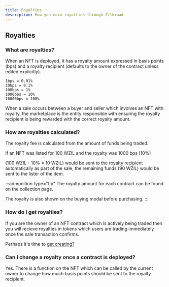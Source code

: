 ```yaml
---
title: Royalties
description: How you earn royalties through Zilkroad
---
```


## Royalties

### What are royalties?

When an NFT is deployed, it has a royalty amount expressed in basis points (bps) and a royalty recipient (defaults to the owner of the contract unless edited explicitly).

```text
1bps = 0.01%
10bps = 0.1%
100bps = 1%
1000bps = 10%
10000bps = 100%
```

When a sale occurs between a buyer and seller which involves an NFT with royalty, the marketplace is the entity responsible with ensuring the royalty recipient is being rewarded with the correct royalty amount.

### How are royalties calculated?

The royalty fee is calculated from the amount of funds being traded.

If an NFT was listed for 100 WZIL and the royalty was 1000 bps (10%)

(100 WZIL - 10% = 10 WZIL) would be sent to the royalty recipient automatically as part of the sale, the remaining funds (90 WZIL) would be sent to the lister of the item.

:::admonition type="tip"
The royalty amount for each contract can be found on the collection page.

The royalty is also shown on the buying modal before purchasing.
:::

### How do I get royalties?

If you are the owner of an NFT contract which is actively being traded then you will recieve royalties in tokens which users are trading immediately once the sale transaction confirms.

Perhaps it's time to [get creating?](../[...5]creator-guide/[...1]creator-introduction.md)

### Can I change a royalty once a contract is deployed?

Yes. There is a function on the NFT which can be called by the current owner to change how much basis points should be sent to the royalty recipient.
